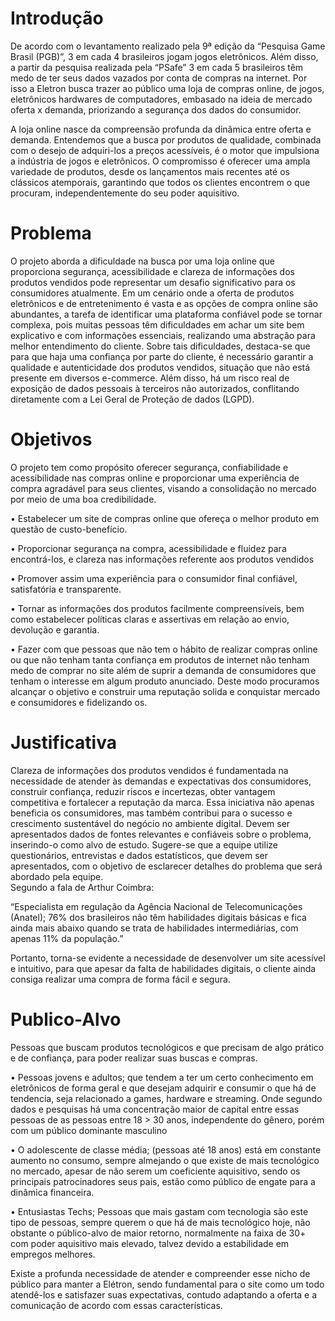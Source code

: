 # Introdução
De acordo com o levantamento realizado pela 9ª edição da “Pesquisa Game Brasil (PGB)”, 3 em cada 4 brasileiros jogam jogos eletrônicos. Além disso, a partir da pesquisa realizada pela “PSafe” 3 em cada 5 brasileiros têm medo de ter seus dados vazados por conta de compras na internet. Por isso a Eletron busca trazer ao público uma loja de compras online, de jogos, eletrônicos hardwares de computadores, embasado na ideia de mercado oferta x demanda, priorizando a segurança dos dados do consumidor.

A loja online nasce da compreensão profunda da dinâmica entre oferta e demanda. Entendemos que a busca por produtos de qualidade, combinada com o desejo de adquiri-los a preços acessíveis, é o motor que impulsiona a indústria de jogos e eletrônicos. O compromisso é oferecer uma ampla variedade de produtos, desde os lançamentos mais recentes até os clássicos atemporais, garantindo que todos os clientes encontrem o que procuram, independentemente do seu poder aquisitivo.

# Problema 

O projeto aborda a dificuldade na busca por uma loja online que proporciona segurança, acessibilidade e clareza de informações dos produtos vendidos pode representar um desafio significativo para os consumidores atualmente. Em um cenário onde a oferta de produtos eletrônicos e de entretenimento é vasta e as opções de compra online são abundantes, a tarefa de identificar uma plataforma confiável pode se tornar complexa, pois muitas pessoas têm dificuldades em achar um site bem explicativo e com informações essenciais, realizando uma abstração para melhor entendimento do cliente.
Sobre tais dificuldades, destaca-se que para que haja uma confiança por parte do cliente, é necessário garantir a qualidade e autenticidade dos produtos vendidos, situação que não está presente em diversos e-commerce. Além disso, há um risco real de exposição de dados pessoais à terceiros não autorizados, conflitando diretamente com a Lei Geral de Proteção de dados (LGPD). 

# Objetivos

O projeto tem como propósito oferecer segurança, confiabilidade e acessibilidade nas compras online e proporcionar uma experiência de compra agradável para seus clientes, visando a consolidação no mercado por meio de uma boa credibilidade.

•	Estabelecer um site de compras online que ofereça o melhor produto em questão de custo-benefício.

•	Proporcionar segurança na compra, acessibilidade e fluidez para encontrá-los, e clareza nas informações referente aos produtos vendidos

•	Promover assim uma experiência para o consumidor final confiável, satisfatória e transparente. 

•	Tornar as informações dos produtos facilmente compreensíveis, bem como estabelecer políticas claras e assertivas em relação ao envio, devolução e garantia. 

•	Fazer com que pessoas que não tem o hábito de realizar compras online ou que não tenham tanta confiança em produtos de internet não tenham medo de comprar no site além de suprir a demanda de consumidores que tenham o interesse em algum produto anunciado. Deste modo procuramos alcançar o objetivo e construir uma reputação solida e conquistar mercado e consumidores e fidelizando os.

# Justificativa

Clareza de informações dos produtos vendidos é fundamentada na necessidade de atender às demandas e expectativas dos consumidores, construir confiança, reduzir riscos e incertezas, obter vantagem competitiva e fortalecer a reputação da marca. Essa iniciativa não apenas beneficia os consumidores, mas também contribui para o sucesso e crescimento sustentável do negócio no ambiente digital. Devem ser apresentados dados de fontes relevantes e confiáveis sobre o problema, inserindo-o como alvo de estudo. Sugere-se que a equipe utilize questionários, entrevistas e dados estatísticos, que devem ser apresentados, com o objetivo de esclarecer detalhes do problema que será abordado pela equipe. 	
Segundo a fala de Arthur Coimbra:

“Especialista em regulação da Agência Nacional de Telecomunicações (Anatel); 
76% dos brasileiros não têm habilidades digitais básicas e fica ainda mais abaixo quando se trata de habilidades intermediárias, com apenas 11% da população.”

Portanto, torna-se evidente a necessidade de desenvolver um site acessível e intuitivo, para que apesar da falta de habilidades digitais, o cliente ainda consiga realizar uma compra de forma fácil e segura.

# Publico-Alvo

Pessoas que buscam produtos tecnológicos e que precisam de algo prático e de confiança, para poder realizar suas buscas e compras.

•	Pessoas jovens e adultos; que tendem a ter um certo conhecimento em eletrônicos de forma geral e que desejam adquirir e consumir o que há de tendencia, seja relacionado a games, hardware e streaming. Onde segundo dados e pesquisas há uma concentração maior de capital entre essas pessoas de as pessoas entre 18 > 30 anos, independente do gênero, porém com um público dominante masculino

•	O adolescente de classe média; (pessoas até 18 anos) está em constante aumento no consumo, sempre almejando o que existe de mais tecnológico no mercado, apesar de não serem um coeficiente aquisitivo, sendo os principais patrocinadores seus pais, estão como público de engate para a dinâmica financeira.

•	Entusiastas Techs; Pessoas que mais gastam com tecnologia são este tipo de pessoas, sempre querem o que há de mais tecnológico hoje, não obstante o público-alvo de maior retorno, normalmente na faixa de 30+ com poder aquisitivo mais elevado, talvez devido a estabilidade em empregos melhores.

Existe a profunda necessidade de atender e compreender esse nicho de público para manter a Elétron, sendo fundamental para o site como um todo atendê-los e satisfazer suas expectativas, contudo adaptando a oferta e a comunicação de acordo com essas características.
